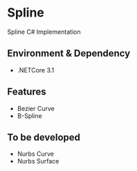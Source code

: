 # Spline
Spline C# Implementation

## Environment & Dependency

- .NETCore 3.1


## Features

- Bezier Curve
- B-Spline

## To be developed

- Nurbs Curve
- Nurbs Surface
